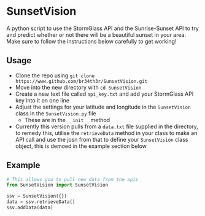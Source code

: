 # SunsetVision

A python script to use the StormGlass API and the Sunrise-Sunset API to try and predict whether or not there will be a beautiful sunset in your area. Make sure to follow the instructions below carefully to get working!

## Usage

- Clone the repo using `git clone https://www.github.com/br34th3r/SunsetVision.git`
- Move into the new directory with `cd SunsetVision`
- Create a new text file called `api_key.txt` and add your StormGlass API key into it on one line
- Adjust the settings for your latitude and longitude in the `SunsetVision` class in the `SunsetVision.py` file
  - These are in the `__init__` method
- Currently this version pulls from a `data.txt` file supplied in the directory, to remedy this, utilise the `retrieveData` method in your class to make an API call and use the josn from that to define your `SunsetVision` class object, this is demoed in the example section below

## Example

```main.py
# This allows you to pull new data from the apis
from SunsetVision import SunsetVision

ssv = SunsetVision({})
data = ssv.retrieveData()
ssv.addData(data)
```
